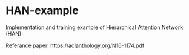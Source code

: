# HAN-example
Implementation and training example of Hierarchical Attention Network (HAN)

Referance paper: <a href ="https://aclanthology.org/N16-1174.pdf">https://aclanthology.org/N16-1174.pdf</a>
